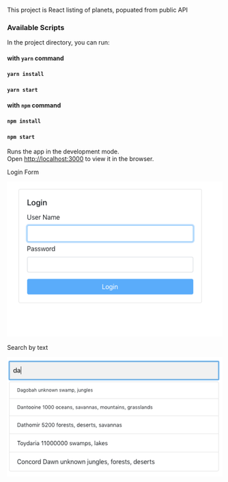 This project is React listing of planets, popuated from public API

### Available Scripts

In the project directory, you can run:
#### with `yarn` command
#### `yarn install`
#### `yarn start`

#### with `npm` command
#### `npm install`
#### `npm start`
Runs the app in the development mode.<br />
Open [http://localhost:3000](http://localhost:3000) to view it in the browser.

Login Form

![Signature](https://github.com/PrabhunathY/react-list-sample/blob/master/docs/react-login-ui.png "React Login UI Form")

Search by text

![Signature](https://github.com/PrabhunathY/react-list-sample/blob/master/docs/search-text.png "React Login UI Form")

